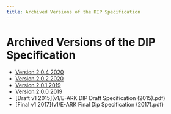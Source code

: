 ```yaml
---
title: Archived Versions of the DIP Specification
---
```

Archived Versions of the DIP Specification
=============================================

- [Version 2.0.4 2020](/pdf/eark-dip.pdf)
- [Version 2.0.2 2020](v2_0/eark-dip-v2-0-2.pdf)
- [Version 2.0.1 2019](v2_0/eark-dip-v2-0-1.pdf)
- [Version 2.0.0 2019](v2_0/eark-dip-v2-0-0.pdf)
- [Draft v1 2015](v1/E-ARK DIP Draft Specification (2015).pdf)
- [Final v1 2017](v1/E-ARK Final Dip Specification (2017).pdf)
